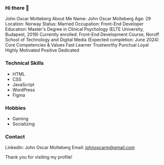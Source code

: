 ### Hi there 👋

John Oscar Molteberg
About Me
Name: John Oscar Molteberg
Age: 29
Location: Norway
Status: Married
Occupation: Front-End Developer
Education: Master's Degree in Clinical Psychology (ELTE University, Budapest, 2019)
Currently enrolled: Front-End Development Course, Noroff School of Technology and Digital Media (Expected completion: June 2024)
Core Competencies & Values
Fast Learner
Trustworthy
Punctual
Loyal
Highly Motivated
Positive
Dedicated
### Technical Skills
- HTML
- CSS
- JavaScript
- WordPress
- Figma
### Hobbies
- Gaming
- Socializing

### Contact
LinkedIn: John Oscar Molteberg
Email: johnoscarm@gmail.com

Thank you for visiting my profile!
